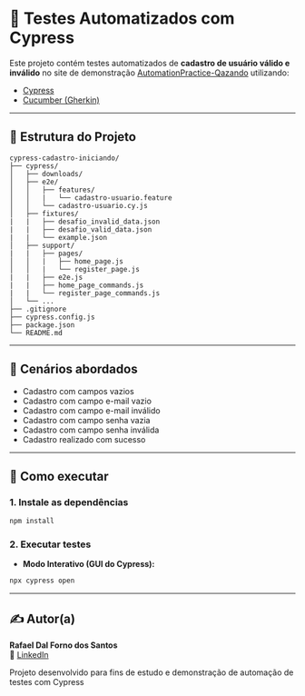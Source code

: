 # 🔐 Testes Automatizados com Cypress

Este projeto contém testes automatizados de **cadastro de usuário válido e inválido** no site de demonstração [AutomationPractice-Qazando](https://automationpratice.com.br/) utilizando:

- [Cypress](https://www.cypress.io/)
- [Cucumber (Gherkin)](https://cucumber.io/)

---

## 📁 Estrutura do Projeto

```
cypress-cadastro-iniciando/
├── cypress/
│   ├── downloads/
│   ├── e2e/
│   │   ├── features/
│   │   |   └── cadastro-usuario.feature
│   │   └── cadastro-usuario.cy.js
│   ├── fixtures/
|   |   ├── desafio_invalid_data.json
|   |   ├── desafio_valid_data.json
|   |   └── example.json
│   ├── support/
|   |   ├── pages/
│   │   |   ├── home_page.js
│   │   |   └── register_page.js
|   |   ├── e2e.js
|   |   ├── home_page_commands.js
|   |   └── register_page_commands.js
│   └── ...
├── .gitignore
├── cypress.config.js
├── package.json
└── README.md
```

---

## 📌 Cenários abordados
- Cadastro com campos vazios
- Cadastro com campo e-mail vazio
- Cadastro com campo e-mail inválido
- Cadastro com campo senha vazia
- Cadastro com campo senha inválida
- Cadastro realizado com sucesso

---

## 🚀 Como executar

### 1. Instale as dependências

```bash
npm install
```

### 2. Executar testes

- **Modo Interativo (GUI do Cypress):**

```bash
npx cypress open
```

---

## ✍️ Autor(a)

**Rafael Dal Forno dos Santos**  
🔗 [LinkedIn](https://www.linkedin.com/in/rafaeldalforno/)

Projeto desenvolvido para fins de estudo e demonstração de automação de testes com Cypress
